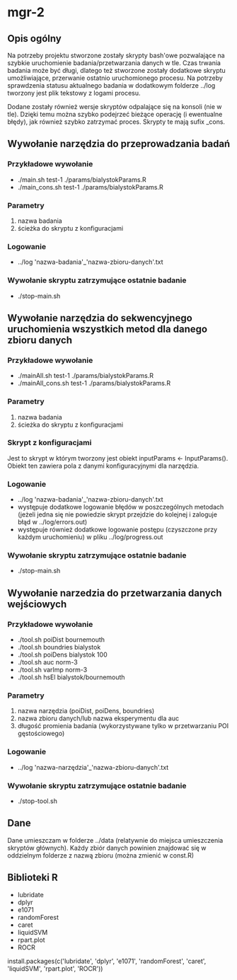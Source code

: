 # mgr-2

## Opis ogólny
Na potrzeby projektu stworzone zostały skrypty bash'owe 
pozwalające na szybkie uruchomienie badania/przetwarzania danych w tle.
Czas trwania badania może być długi, dlatego też stworzone zostały dodatkowe skryptu umożliwiające,
przerwanie ostatnio uruchomionego procesu.
Na potrzeby sprawdzenia statusu aktualnego badania w dodatkowym folderze ../log tworzony jest plik tekstowy
z logami procesu.

Dodane zostały również wersje skryptów odpalające się na konsoli (nie w tle).
Dzięki temu można szybko podejrzeć bieżące operację (i ewentualne błędy),  jak również szybko zatrzymać proces. Skrypty te mają sufix _cons.

## Wywołanie narzędzia do przeprowadzania badań

### Przykładowe wywołanie
+ ./main.sh test-1 ./params/bialystokParams.R
+ ./main_cons.sh test-1 ./params/bialystokParams.R

### Parametry
1. nazwa badania
2. ścieżka do skryptu z konfiguracjami

### Logowanie
+ ../log 'nazwa-badania'_'nazwa-zbioru-danych'.txt

### Wywołanie skryptu zatrzymujące ostatnie badanie
+ ./stop-main.sh

## Wywołanie narzędzia do sekwencyjnego uruchomienia wszystkich metod dla danego zbioru danych

### Przykładowe wywołanie
+ ./mainAll.sh test-1 ./params/bialystokParams.R
+ ./mainAll_cons.sh test-1 ./params/bialystokParams.R

### Parametry
1. nazwa badania
2. ścieżka do skryptu z konfiguracjami

### Skrypt z konfiguracjami
Jest to skrypt w którym tworzony jest obiekt inputParams <- InputParams(). Obiekt ten zawiera pola z danymi konfiguracyjnymi dla narzędzia.

### Logowanie
+ ../log 'nazwa-badania'_'nazwa-zbioru-danych'.txt
+ występuje dodatkowe logowanie błędów w poszczególnych metodach (jeżeli jedna się nie powiedzie skrypt przejdzie do kolejnej i zaloguje błąd w ../log/errors.out)
+ występuje również dodatkowe logowanie postępu (czyszczone przy każdym uruchomieniu) w pliku ../log/progress.out

### Wywołanie skryptu zatrzymujące ostatnie badanie
+ ./stop-main.sh

## Wywołanie narzedzia do przetwarzania danych wejściowych

### Przykładowe wywołanie
+ ./tool.sh poiDist bournemouth
+ ./tool.sh boundries bialystok
+ ./tool.sh poiDens bialystok 100
+ ./tool.sh auc norm-3
+ ./tool.sh varImp norm-3
+ ./tool.sh hsEl bialystok/bournemouth

### Parametry
1. nazwa narzędzia (poiDist, poiDens, boundries)
2. nazwa zbioru danych/lub nazwa eksperymentu dla auc
3. długość promienia badania (wykorzystywane tylko w przetwarzaniu POI gęstościowego)

### Logowanie
+ ../log 'nazwa-narzędzia'_'nazwa-zbioru-danych'.txt

### Wywołanie skryptu zatrzymujące ostatnie badanie
+ ./stop-tool.sh

## Dane
Dane umieszczam w folderze ../data (relatywnie do miejsca umieszczenia skryptów głównych). Każdy zbiór danych powinien znajdować się w oddzielnym folderze z nazwą zbioru (można zmienić w const.R)

## Biblioteki R
+ lubridate
+ dplyr
+ e1071
+ randomForest
+ caret
+ liquidSVM
+ rpart.plot
+ ROCR

install.packages(c('lubridate', 'dplyr', 'e1071', 'randomForest', 'caret', 'liquidSVM', 'rpart.plot', 'ROCR'))
